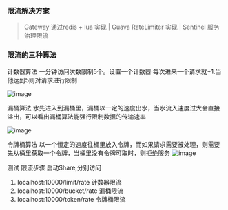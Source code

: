 ### 限流解决方案
>  Gateway 通过redis + lua 实现 |
>  Guava RateLimiter 实现   |
>  Sentinel 服务治理限流
### 限流的三种算法
计数器算法
一分钟访问次数限制5个。设置一个计数器 每次进来一个请求就+1.当他达到5则对请求进行限制

![image](https://user-images.githubusercontent.com/11972980/118577863-bea33100-b7bd-11eb-8257-cea802a49bae.png)


漏桶算法
水先进入到漏桶里，漏桶以一定的速度出水，当水流入速度过大会直接溢出，可以看出漏桶算法能强行限制数据的传输速率

![image](https://user-images.githubusercontent.com/11972980/118577894-cb278980-b7bd-11eb-882a-e43c70ac4856.png)



令牌桶算法
以一个恒定的速度往桶里放入令牌，而如果请求需要被处理，则需要先从桶里获取一个令牌，当桶里没有令牌可取时，则拒绝服务
![image](https://user-images.githubusercontent.com/11972980/118577933-d7134b80-b7bd-11eb-84ad-1ca9de46f7d4.png)

测试 限流步骤
启动Share,分别访问
1. localhost:10000/limit/rate 计数器限流
2. localhost:10000/bucket/rate 漏桶限流
3. localhost:10000/token/rate 令牌桶限流
